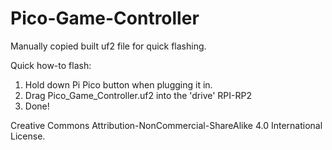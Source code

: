 # Pico-Game-Controller

Manually copied built uf2 file for quick flashing.

Quick how-to flash:

1. Hold down Pi Pico button when plugging it in.
2. Drag Pico_Game_Controller.uf2 into the 'drive' RPI-RP2
3. Done!

Creative Commons Attribution-NonCommercial-ShareAlike 4.0 International License.
